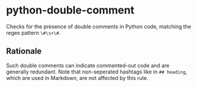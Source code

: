 # python-double-comment

Checks for the presence of double comments in Python code,
matching the regex pattern `\#\s+\#`.

## Rationale

Such double comments can indicate commented-out code and are generally redundant.
Note that non-seperated hashtags like in `## heading`, which are used in Markdown,
are not affected by this rule.
